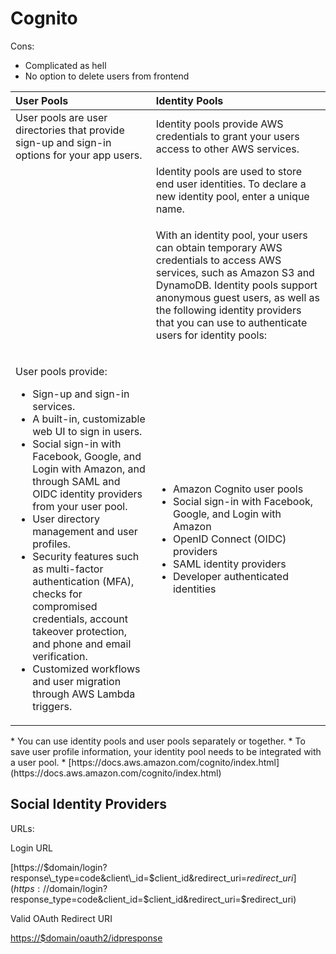 # Cognito

Cons:

* Complicated as hell
* No option to delete users from frontend



<table>
  <thead>
    <tr>
      <th style="text-align:left">User Pools</th>
      <th style="text-align:left">Identity Pools</th>
    </tr>
  </thead>
  <tbody>
    <tr>
      <td style="text-align:left">User pools are user directories that provide sign-up and sign-in options
        for your app users.</td>
      <td style="text-align:left">Identity pools provide AWS credentials to grant your users access to other
        AWS services.</td>
    </tr>
    <tr>
      <td style="text-align:left"></td>
      <td style="text-align:left">Identity pools are used to store end user identities. To declare a new
        identity pool, enter a unique name.</td>
    </tr>
    <tr>
      <td style="text-align:left"></td>
      <td style="text-align:left">
        <p></p>
        <p>With an identity pool, your users can obtain temporary AWS credentials
          to access AWS services, such as Amazon S3 and DynamoDB. Identity pools
          support anonymous guest users, as well as the following identity providers
          that you can use to authenticate users for identity pools:</p>
      </td>
    </tr>
    <tr>
      <td style="text-align:left">
        <p></p>
        <p>User pools provide:</p>
        <ul>
          <li>Sign-up and sign-in services.</li>
          <li>A built-in, customizable web UI to sign in users.</li>
          <li>Social sign-in with Facebook, Google, and Login with Amazon, and through
            SAML and OIDC identity providers from your user pool.</li>
          <li>User directory management and user profiles.</li>
          <li>Security features such as multi-factor authentication (MFA), checks for
            compromised credentials, account takeover protection, and phone and email
            verification.</li>
          <li>Customized workflows and user migration through AWS Lambda triggers.</li>
        </ul>
      </td>
      <td style="text-align:left">
        <p></p>
        <ul>
          <li>Amazon Cognito user pools</li>
          <li>Social sign-in with Facebook, Google, and Login with Amazon</li>
          <li>OpenID Connect (OIDC) providers</li>
          <li>SAML identity providers</li>
          <li>Developer authenticated identities</li>
        </ul>
      </td>
    </tr>
  </tbody>
</table>* You can use identity pools and user pools separately or together.
* To save user profile information, your identity pool needs to be integrated with a user pool.
* [https://docs.aws.amazon.com/cognito/index.html](https://docs.aws.amazon.com/cognito/index.html)

## Social Identity Providers

URLs:

Login URL

[https://$domain/login?response\_type=code&client\_id=$client\_id&redirect\_uri=$redirect\_uri](https://$domain/login?response_type=code&client_id=$client_id&redirect_uri=$redirect_uri)

Valid OAuth Redirect URI

[https://$domain/oauth2/idpresponse  
](https://build-my-dev.auth.ap-southeast-1.amazoncognito.com/oauth2/idpresponse
)


